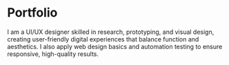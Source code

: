 # Portfolio
I am a UI/UX designer skilled in research, prototyping, and visual design, creating user-friendly digital experiences that balance function and aesthetics. I also apply web design basics and automation testing to ensure responsive, high-quality results.
